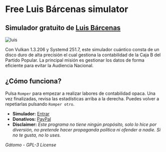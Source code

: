 
# Free Luis Bárcenas simulator
## Simulador gratuito de [Luis Bárcenas](https://es.wikipedia.org/wiki/Luis_B%C3%A1rcenas)
![luis](https://cdn.discordapp.com/attachments/707537070641381438/1036754853701103626/luis.jpg)

Con Vulkan 1.3.206 y Systemd 251.7, este simulador cuántico consta de un disco duro de alta precisión el cual gestiona la contabilidad de la Caja B del Partido Popular. La principal misión es gestionar los datos de forma eficiente para evitar la Audiencia Nacional.

## ¿Cómo funciona?
Pulsa `Romper` para empezar a realizar labores de contabilidad opaca. Una vez finalizadas, revisa las estadísticas arriba a la derecha. Puedes volver a repetiarlas pulsando `Romper otro`.

- **Simulador:** [Entrar]()
- **Donativos:** [PayPal](https://paypal.me/gatomooficial)
- **Disclaimer:** *Este programa no tiene ningún propósito, solo lo hice por diversión, no pretende hacer propaganda política ni ofender a nadie. Si no te gusta, no lo uses.*



*Gátomo - GPL-3 License*

